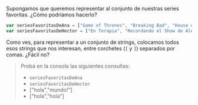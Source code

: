 Supongamos que queremos representar al conjunto de nuestras series favoritas. ¿Cómo podríamos hacerlo?

```javascript
var seriesFavoritasDeAna = ["Game of Thrones", "Breaking Bad", "House of Cards"];
var seriesFavoritasDeHector = ["En Terapia", "Recordando el Show de Alejandro Molina"]
```

Como ves, para representar a un conjunto de strings, colocamos todos esos strings que nos interesan, entre corchetes (`[` y `]`) separados por comas. ¿Fácil no?

> Probá en la consola las siguientes consultas:
>
> * `seriesFavoritasDeAna`
> * `seriesFavoritasDeHector`
> * ["hola","mundo!"]
> * ["hola","hola"]

